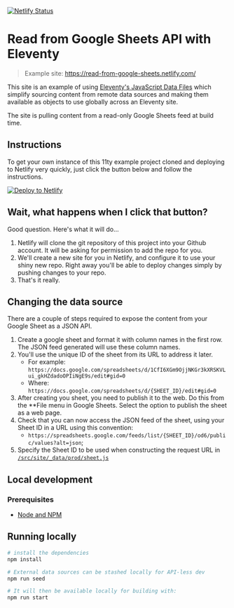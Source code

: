 [![Netlify Status](https://api.netlify.com/api/v1/badges/181d3474-59b9-43f5-83a1-9168f096d97a/deploy-status)](https://app.netlify.com/sites/mb-11/deploys)

# Read from Google Sheets API with Eleventy

> Example site: https://read-from-google-sheets.netlify.com/

This site is an example of using [Eleventy's JavaScript Data Files](https://www.11ty.io/docs/data-js/) which simplify sourcing content from remote data sources and making them available as  objects to use globally across an Eleventy site.

The site is pulling content from a read-only Google Sheets feed at build time.


## Instructions

To get your own instance of this 11ty example project cloned and deploying to Netlify very quickly, just click the button below and follow the instructions.

[![Deploy to Netlify](https://www.netlify.com/img/deploy/button.svg)](https://app.netlify.com/start/deploy?repository=https://github.com/philhawksworth/example-read-from-sheets)


## Wait, what happens when I click that button?

Good question. Here's what it will do...

1. Netlify will clone the git repository of this project into your Github account. It will be asking for permission to add the repo for you.
2. We'll create a new site for you in Netlify, and configure it to use your shiny new repo. Right away you'll be able to deploy changes simply by pushing changes to your repo.
3. That's it really.

## Changing the data source

There are a couple of steps required to expose the content from your Google Sheet as a JSON API.

1. Create a google sheet and format it with column names in the first row. The JSON feed generated will use these column names.
2. You'll use the unique ID of the sheet from its URL to address it later.
    - For example: `https://docs.google.com/spreadsheets/d/1CfI6XGm9OjjNKGr3kXRSKVLui_gkHZdadoOPIiNgE9s/edit#gid=0`
    - Where: `https://docs.google.com/spreadsheets/d/{SHEET_ID}/edit#gid=0`
3. After creating you sheet, you need to publish it to the web. Do this from the **File menu in Google Sheets. Select the option to publish the sheet as a web page.
4. Check that you can now access the JSON feed of the sheet, using your Sheet ID in a URL using this convention:
   - `https://spreadsheets.google.com/feeds/list/{SHEET_ID}/od6/public/values?alt=json`;
5. Specify the Sheet ID to be used when constructing the request URL in [`/src/site/_data/prod/sheet.js`](/src/site/_data/prod/sheet.js#L8)

## Local development

### Prerequisites

- [Node and NPM](https://nodejs.org/)


## Running locally

```bash
# install the dependencies
npm install

# External data sources can be stashed locally for API-less dev
npm run seed

# It will then be available locally for building with:
npm run start
```


